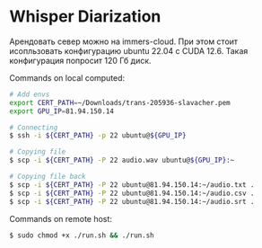 # Whisper Diarization

Арендовать север можно на immers-cloud. При этом стоит исопльзовать конфигурацию ubuntu 22.04 с CUDA 12.6. Такая конфигурация попросит 120 Гб диск.

Commands on local computed:

```bash
# Add envs
export CERT_PATH=~/Downloads/trans-205936-slavacher.pem
export GPU_IP=81.94.150.14

# Connecting
$ ssh -i ${CERT_PATH} -p 22 ubuntu@${GPU_IP}

# Copying file
$ scp -i ${CERT_PATH} -P 22 audio.wav ubuntu@${GPU_IP}:~

# Copying file back
$ scp -i ${CERT_PATH} -P 22 ubuntu@81.94.150.14:~/audio.txt .
$ scp -i ${CERT_PATH} -P 22 ubuntu@81.94.150.14:~/audio.csv .
$ scp -i ${CERT_PATH} -P 22 ubuntu@81.94.150.14:~/audio.srt .
```

Commands on remote host:

```bash
$ sudo chmod +x ./run.sh && ./run.sh
```
